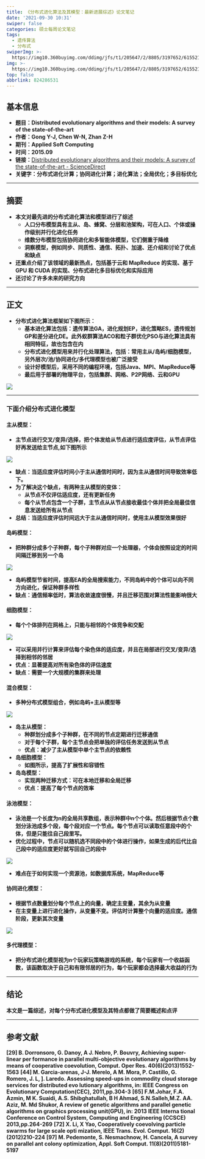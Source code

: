 ```yaml
---
title: 《分布式进化算法及其模型：最新进展综述》论文笔记
date: '2021-09-30 10:31'
swiper: false
categories: 硕士每周论文笔记
tags:
  - 遗传算法
  - 分布式
swiperImg: >-
  https://img10.360buyimg.com/ddimg/jfs/t1/205647/2/8805/3197652/615521f0Ef8fa41a9/c7811e550031a78d.png
img: >-
  https://img10.360buyimg.com/ddimg/jfs/t1/205647/2/8805/3197652/615521f0Ef8fa41a9/c7811e550031a78d.png
top: false
abbrlink: 824286531
---
```




## 基本信息


- **题目：Distributed evolutionary algorithms and their models: A survey of the state-of-the-art**
- **作者：Gong Y-J, Chen W-N, Zhan Z-H**
- **期刊：Applied Soft Computing**
- **时间：2015.09**
- **链接：**[Distributed evolutionary algorithms and their models: A survey of the state-of-the-art - ScienceDirect](/medias/《分布式进化算法及其模型：最新进展综述》论文笔记/0.png)
- **关键字：分布式进化计算；协同进化计算；进化算法；全局优化；多目标优化**

---

## 摘要

- **本文对最先进的分布式进化算法和模型进行了综述**
   - **人口分布模型具有主从、岛、蜂窝、分层和池架构，可在人口、个体或操作级别并行化进化任务**
   - **维数分布模型包括协同进化和多智能体模型，它们侧重于降维**
   - **洞察模型，例如同步、同质性、通信、拓扑、加速、还介绍和讨论了优点和缺点**
- **还重点介绍了该领域的最新热点，包括基于云和 MapReduce 的实现、基于 GPU 和 CUDA 的实现、分布式进化多目标优化和实际应用**
- **还讨论了许多未来的研究方向**

---

## 正文

- **分布式进化算法框架如下图所示：**
   - **基本进化算法包括：遗传算法GA，进化规划EP，进化策略ES，遗传规划GP和差分进化DE。此外蚁群算法ACO和粒子群优化PSO与进化算法具有相同特征，故也包含在内**
   - **分布式进化模型用来并行化处理算法，包括：常用主从/岛屿/细胞模型，另外层次/池/协同进化/多代理模型也被广泛接受**
   - **设计好模型后，采用不同的编程环境，包括Java、MPI、MapReduce等**
   - **最后用于部署的物理平台，包括集群、网格、P2P网络、云和GPU**

![](/medias/《分布式进化算法及其模型：最新进展综述》论文笔记/1.png)

---

### 下面介绍分布式进化模型

#### 主从模型：

- **主节点进行交叉/变异/选择，把个体发给从节点进行适应度评估，从节点评估好再发送给主节点,如下图所示**

![](/medias/《分布式进化算法及其模型：最新进展综述》论文笔记/2.png)

- **缺点：当适应度评估时间小于主从通信时间时，因为主从通信时间导致效率低下。**
- **为了解决这个缺点，有两种主从模型的变体：**
   - **从节点不仅评估适应度，还有更新任务**
   - **每个从节点包含一个子群，主节点从从节点接收最佳个体并把全局最佳信息发送给所有从节点**
- **总结：当适应度评估时间远大于主从通信时间时，使用主从模型效果很好**


#### 岛屿模型：

- **把种群分成多个子种群，每个子种群对应一个处理器，个体会按照设定的时间间隔迁移到另一个岛**

![](/medias/《分布式进化算法及其模型：最新进展综述》论文笔记/3.png)

- **岛屿模型节省时间，提高EA的全局搜索能力，不同岛屿中的个体可以向不同方向进化，保证种群多样性**
- **缺点：通信频率低时，算法收敛速度很慢，并且迁移范围对算法性能影响很大**



#### 细胞模型：

- **每个个体排列在网格上，只能与相邻的个体竞争和交配**

![](/medias/《分布式进化算法及其模型：最新进展综述》论文笔记/4.png)

- **可以采用并行计算来评估每个染色体的适应度，并且在局部进行交叉/变异/选择到相邻的邻居**
- **优点：显著提高对所有染色体的评估速度**
- **缺点：需要一个大规模的集群来处理**


#### 混合模型：

- **多种分布式模型组合，例如岛屿+主从模型等**

![](/medias/《分布式进化算法及其模型：最新进展综述》论文笔记/5.png)

- **岛主从模型：**
   - **种群划分成多个子种群，在不同的节点定期进行迁移通信**
   - **对于每个子群，每个主节点会把单独的评估任务发送到从节点**
   - **优点：减少了主从模型中单个主节点的依赖性**
- **岛细胞模型：**
   - **如图所示，提高了扩展性和容错性**
- **岛岛模型：**
   - **实现两种迁移方式：可在本地迁移和全局迁移**
   - **优点：提高了每个节点的效率**

#### 泳池模型：

- **泳池是一个长度为n的全局共享数组，表示种群中n个个体。然后根据节点个数划分泳池成多个段，每个段对应一个节点。每个节点可以读取任意段中的个体，但是只能往自己段里写。**
- **优化过程中，节点可以随机选不同段中的个体进行操作，如果生成的后代比自己段中的适应度更好就写回自己的段中**

![](/medias/《分布式进化算法及其模型：最新进展综述》论文笔记/6.png)

- **难点在于如何实现一个资源池，如数据库系统，MapReduce等**

#### 协同进化模型：

- **根据节点数量划分每个节点上的向量，确定主变量，其余为从变量**
- **在主变量上进行进化操作，从变量不变。评估时计算整个向量的适应度。通信阶段，更新其次变量**

![](/medias/《分布式进化算法及其模型：最新进展综述》论文笔记/7.png)


#### 多代理模型：

- **把分布式进化模型视为n个玩家玩策略游戏的系统，每个玩家有一个收益函数，该函数取决于自己和有限邻居的行为，每个玩家都会选择最大收益的行为**


---

## 结论


**本文是一篇综述，对每个分布式进化模型及其特点都做了简要概述和点评**

---

## 参考文献
**[29] B. Dorronsoro, G. Danoy, A J. Nebro, P. Bouvry, Achieving super-linear per formance in parallel multi-objective evolutionary algorithms by means of cooperative coevolution, Comput. Oper Res. 40(6)(2013)1552-1563**
**[44] M. Garcia-arenas, J-J. Merelo, A M. Mora, P. Castillo, G. Romero, J. L, ]. Laredo. Assessing speed-ups in commodity cloud storage services for distributed evo lutionary algorithms, in: IEEE Congress on Evolutionary Computation(CEC), 2011,pp.304-3**
**[65] F.M.Johar, F.A. Azmin, M K. Suaidi, A.S. Shibghatullah, B H Ahmad, S.N.Salleh,M.Z. AA. Aziz, M. Md Shukor, A review of genetic algorithms and parallel genetic algorithms on graphics processing unit(GPU), in: 2013 IEEE Interna tional Conference on Control System, Computing and Engineering (CCSCE) 2013,pp.264-269**
**[72] X. Li, X Yao, Cooperatively coevolving particle swarms for large scale opti mization, IEEE Trans. Evol. Comput. 16(2)(2012)210-224**
**[97] M. Pedemonte, S. Nesmachnow, H. Cancela, A survey on parallel ant colony optimization, Appl. Soft Comput. 11(8)(2011)5181-5197**
